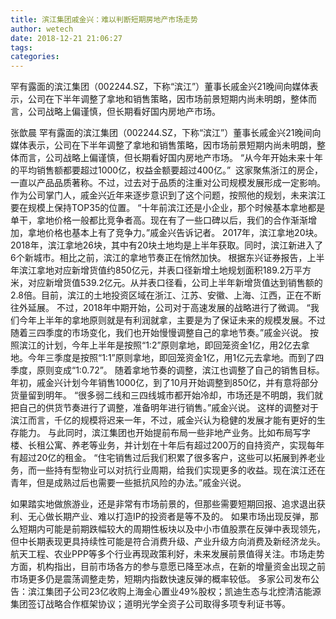 ```yaml
---
title: 滨江集团戚金兴：难以判断短期房地产市场走势
author: wetech
date: 2018-12-21 21:06:27
tags: 
categories: 
---
```

罕有露面的滨江集团（002244.SZ，下称“滨江”）董事长戚金兴21晚间向媒体表示，公司在下半年调整了拿地和销售策略，因市场前景短期内尚未明朗，整体而言，公司战略上偏谨慎，但长期看好国内房地产市场。
<!-- more -->
张歆晨
罕有露面的滨江集团（002244.SZ，下称“滨江”）董事长戚金兴21晚间向媒体表示，公司在下半年调整了拿地和销售策略，因市场前景短期内尚未明朗，整体而言，公司战略上偏谨慎，但长期看好国内房地产市场。
“从今年开始未来十年的平均销售额都要超过1000亿，权益金额要超过400亿。” 
这家聚焦浙江的房企，一直以产品品质著称。不过，过去对于品质的注重对公司规模发展形成一定影响。作为公司掌门人，戚金兴近年来逐步意识到了这个问题，按照他的规划，未来滨江要在规模上保持TOP35的位置。
“十年前滨江还是小企业，那个时候基本拿地都是单干，拿地价格一般都比竞争者高。现在有了一些口碑以后，我们的合作渐渐增加，拿地价格也基本上有了竞争力。”戚金兴告诉记者。
2017年，滨江拿地20块。2018年，滨江拿地26块，其中有20块土地均是上半年获取。同时，滨江新进入了6个新城市。相比之前，滨江的拿地节奏正在悄然加快。
根据东兴证券报告，上半年滨江拿地对应新增货值约850亿元，并表口径新增土地规划面积189.2万平方米，对应新增货值539.2亿元。从并表口径看，公司上半年新增货值达到销售额的2.8倍。目前，滨江的土地投资区域在浙江、江苏、安徽、上海、江西，正在不断往外延展。
不过，2018年中期开始，公司对于高速发展的战略进行了微调。
“我们今年上半年的拿地原则就是有利润就拿，主要是为了保证未来的规模发展。不过随着三四季度的市场变化，我们也开始慢慢调整自己的拿地节奏。”戚金兴说。
按照滨江的计划，今年上半年是按照“1:2”原则拿地，即回笼资金1亿，用2亿去拿地。今年三季度是按照“1:1”原则拿地，即回笼资金1亿，用1亿元去拿地。而到了四季度，原则变成“1:0.72”。
随着拿地节奏的调整，滨江也调整了自己的销售目标。年初，戚金兴计划今年销售1000亿，到了10月开始调整到850亿，并有意将部分货量留到明年。
“很多弱二线和三四线城市都开始冷却，市场还是不明朗，我们就把自己的供货节奏进行了调整，准备明年进行销售。”戚金兴说。
这样的调整对于滨江而言，千亿的规模将迟来一年，不过，戚金兴认为稳健的发展才能有更好的生存能力。
与此同时，滨江集团也开始提前布局一些非地产业务。比如布局写字楼、长租公寓、养老等业务，并计划在十年后有超过200万的自持资产，实现每年有超过20亿的租金。
“住宅销售过后我们积累了很多客户，这些可以拓展到养老业务，而一些持有型物业可以对抗行业周期，给我们实现更多的收益。现在滨江还在青年，但是成熟过后也需要一些抵抗风险的办法。”戚金兴说。
 
 
 
如果踏实地做旅游业，还是非常有市场前景的，但那些需要短期回报、追求退出获利、无心做长期产业、难以打造IP的投资者是等不及的。
如果市场出现反弹，那么短期内可能是前期跌幅较大的周期性板块以及中小市值股票在反弹中表现领先，但中长期表现更具持续性可能是符合消费升级、产业升级方向消费及新经济龙头。
航天工程、农业PPP等多个行业再现政策利好，未来发展前景值得关注。市场走势方面，机构指出，目前市场各方的参与意愿已降至冰点，在新的增量资金出现之前市场更多仍是震荡调整走势，短期内指数快速反弹的概率较低。
多家公司发布公告：滨江集团子公司23亿收购上海金心置业49%股权；凯迪生态与北控清洁能源集团签订战略合作框架协议；道明光学全资子公司取得多项专利证书等。
